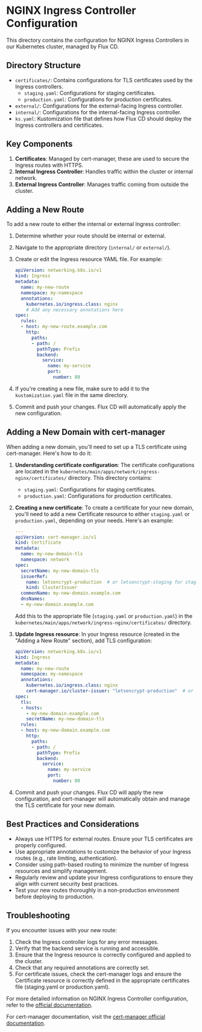 # NGINX Ingress Controller Configuration

This directory contains the configuration for NGINX Ingress Controllers in our Kubernetes cluster, managed by Flux CD.

## Directory Structure

- `certificates/`: Contains configurations for TLS certificates used by the Ingress controllers.
  - `staging.yaml`: Configurations for staging certificates.
  - `production.yaml`: Configurations for production certificates.
- `external/`: Configurations for the external-facing Ingress controller.
- `internal/`: Configurations for the internal-facing Ingress controller.
- `ks.yaml`: Kustomization file that defines how Flux CD should deploy the Ingress controllers and certificates.

## Key Components

1. **Certificates**: Managed by cert-manager, these are used to secure the Ingress routes with HTTPS.
2. **Internal Ingress Controller**: Handles traffic within the cluster or internal network.
3. **External Ingress Controller**: Manages traffic coming from outside the cluster.

## Adding a New Route

To add a new route to either the internal or external Ingress controller:

1. Determine whether your route should be internal or external.
2. Navigate to the appropriate directory (`internal/` or `external/`).
3. Create or edit the Ingress resource YAML file. For example:

   ```yaml
   apiVersion: networking.k8s.io/v1
   kind: Ingress
   metadata:
     name: my-new-route
     namespace: my-namespace
     annotations:
       kubernetes.io/ingress.class: nginx
       # Add any necessary annotations here
   spec:
     rules:
     - host: my-new-route.example.com
       http:
         paths:
         - path: /
           pathType: Prefix
           backend:
             service:
               name: my-service
               port:
                 number: 80
   ```

4. If you're creating a new file, make sure to add it to the `kustomization.yaml` file in the same directory.
5. Commit and push your changes. Flux CD will automatically apply the new configuration.

## Adding a New Domain with cert-manager

When adding a new domain, you'll need to set up a TLS certificate using cert-manager. Here's how to do it:

1. **Understanding certificate configuration**:
   The certificate configurations are located in the `kubernetes/main/apps/network/ingress-nginx/certificates/` directory. This directory contains:
   - `staging.yaml`: Configurations for staging certificates.
   - `production.yaml`: Configurations for production certificates.

2. **Creating a new certificate**:
   To create a certificate for your new domain, you'll need to add a new Certificate resource to either `staging.yaml` or `production.yaml`, depending on your needs. Here's an example:

   ```yaml
   ---
   apiVersion: cert-manager.io/v1
   kind: Certificate
   metadata:
     name: my-new-domain-tls
     namespace: network
   spec:
     secretName: my-new-domain-tls
     issuerRef:
       name: letsencrypt-production  # or letsencrypt-staging for staging
       kind: ClusterIssuer
     commonName: my-new-domain.example.com
     dnsNames:
     - my-new-domain.example.com
   ```

   Add this to the appropriate file (`staging.yaml` or `production.yaml`) in the `kubernetes/main/apps/network/ingress-nginx/certificates/` directory.

3. **Update Ingress resource**:
   In your Ingress resource (created in the "Adding a New Route" section), add TLS configuration:

   ```yaml
   apiVersion: networking.k8s.io/v1
   kind: Ingress
   metadata:
     name: my-new-route
     namespace: my-namespace
     annotations:
       kubernetes.io/ingress.class: nginx
       cert-manager.io/cluster-issuer: "letsencrypt-production"  # or "letsencrypt-staging" for staging
   spec:
     tls:
     - hosts:
       - my-new-domain.example.com
       secretName: my-new-domain-tls
     rules:
     - host: my-new-domain.example.com
       http:
         paths:
         - path: /
           pathType: Prefix
           backend:
             service:
               name: my-service
               port:
                 number: 80
   ```

4. Commit and push your changes. Flux CD will apply the new configuration, and cert-manager will automatically obtain and manage the TLS certificate for your new domain.

## Best Practices and Considerations

- Always use HTTPS for external routes. Ensure your TLS certificates are properly configured.
- Use appropriate annotations to customize the behavior of your Ingress routes (e.g., rate limiting, authentication).
- Consider using path-based routing to minimize the number of Ingress resources and simplify management.
- Regularly review and update your Ingress configurations to ensure they align with current security best practices.
- Test your new routes thoroughly in a non-production environment before deploying to production.

## Troubleshooting

If you encounter issues with your new route:
1. Check the Ingress controller logs for any error messages.
2. Verify that the backend service is running and accessible.
3. Ensure that the Ingress resource is correctly configured and applied to the cluster.
4. Check that any required annotations are correctly set.
5. For certificate issues, check the cert-manager logs and ensure the Certificate resource is correctly defined in the appropriate certificates file (staging.yaml or production.yaml).

For more detailed information on NGINX Ingress Controller configuration, refer to the [official documentation](https://kubernetes.github.io/ingress-nginx/).

For cert-manager documentation, visit the [cert-manager official documentation](https://cert-manager.io/docs/).
